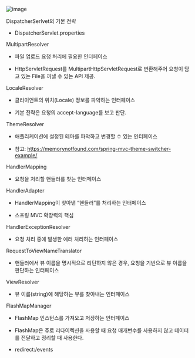 ![image](https://user-images.githubusercontent.com/82703938/117760927-73d76580-b261-11eb-8e19-5d84db56aabb.png)

DispatcherSerlvet의 기본 전략

- DispatcherServlet.properties

MultipartResolver

- 파일 업로드 요청 처리에 필요한 인터페이스

- HttpServletRequest를 MultipartHttpServletRequest로 변환해주어 요청이 담고 있는
File을 꺼낼 수 있는 API 제공.

LocaleResolver

- 클라이언트의 위치(Locale) 정보를 파악하는 인터페이스 

- 기본 전략은 요청의 accept-language를 보고 판단.

ThemeResolver

- 애플리케이션에 설정된 테마를 파악하고 변경할 수 있는 인터페이스

- 참고: https://memorynotfound.com/spring-mvc-theme-switcher-example/

HandlerMapping

- 요청을 처리할 핸들러를 찾는 인터페이스 

HandlerAdapter

- HandlerMapping이 찾아낸 “핸들러”를 처리하는 인터페이스 

- 스프링 MVC 확장력의 핵심

HandlerExceptionResolver

- 요청 처리 중에 발생한 에러 처리하는 인터페이스

RequestToViewNameTranslator

- 핸들러에서 뷰 이름을 명시적으로 리턴하지 않은 경우, 요청을 기반으로 뷰
이름을 판단하는 인터페이스

ViewResolver

- 뷰 이름(string)에 해당하는 뷰를 찾아내는 인터페이스

FlashMapManager

- FlashMap 인스턴스를 가져오고 저장하는 인터페이스

- FlashMap은 주로 리다이렉션을 사용할 때 요청 매개변수를 사용하지 않고
데이터를 전달하고 정리할 때 사용한다. 

- redirect:/events